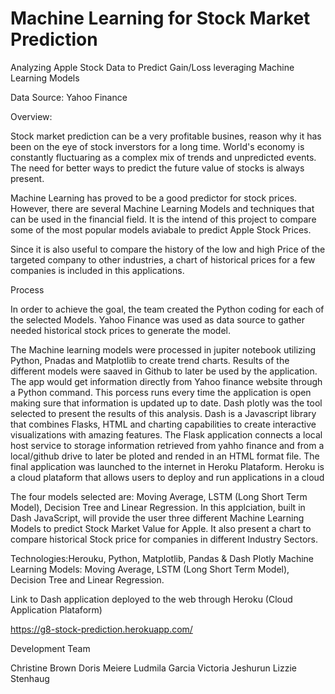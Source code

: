 # Machine Learning for Stock Market Prediction

Analyzing Apple Stock Data to Predict Gain/Loss leveraging Machine Learning Models

Data Source: Yahoo Finance

Overview: 

Stock market prediction can be a very profitable busines, reason why it has been on the eye of stock inverstors for a long time. World's economy is constantly fluctuaring as a complex mix of trends and unpredicted events. The need for better ways to predict the future value of stocks is always present.

Machine Learning has proved to be a good predictor for stock prices. However, there are several Machine Learning Models and techniques that can be used in the financial field. It is the intend of this project to compare some of the most popular models aviabale to predict Apple Stock Prices. 

Since it is also useful to compare the history of the low and high Price of the targeted company to other industries, a chart of historical prices for a few companies is included in this applications. 

Process

In order to achieve the goal, the team created the Python coding for each of the selected Models. Yahoo Finance was used as data source to gather needed historical stock prices to generate the model. 

The Machine learning models were processed in jupiter notebook utilizing Python, Pnadas and Matplotlib to create trend charts. Results of the different models were saaved in Github to later be used by the application.
The app would get information directly from Yahoo finance website through a Python command. This porcess runs every time the application is open making sure that information is updated up to date.
Dash plotly was the tool selected to present the results of this analysis. Dash is a Javascript library that combines Flasks, HTML and charting capabilities to create interactive visualizations with amazing features. The Flask application connects a local host service to storage information retrieved from yahho finance and from a local/github drive to later be ploted and rended in an HTML format file.
The final application was launched to the internet in Heroku Plataform. Heroku is a cloud plataform that allows users to deploy and run applications in a cloud

The four models selected are: Moving Average, LSTM (Long Short Term Model), Decision Tree and Linear Regression. 
In this applciation, built in Dash JavaScript, will provide the user three different Machine Learning Models to predict Stock Market Value for Apple. 
It also present a chart to compare historical Stock price for companies in different Industry Sectors. 

Technologies:Herouku, Python, Matplotlib, Pandas & Dash Plotly 
Machine Learning Models: Moving Average, LSTM (Long Short Term Model), Decision Tree and Linear Regression. 

Link to Dash application deployed to the web through Heroku (Cloud Application Plataform) 

https://g8-stock-prediction.herokuapp.com/


Development Team

Christine Brown
Doris Meiere
Ludmila Garcia
Victoria Jeshurun
Lizzie Stenhaug
